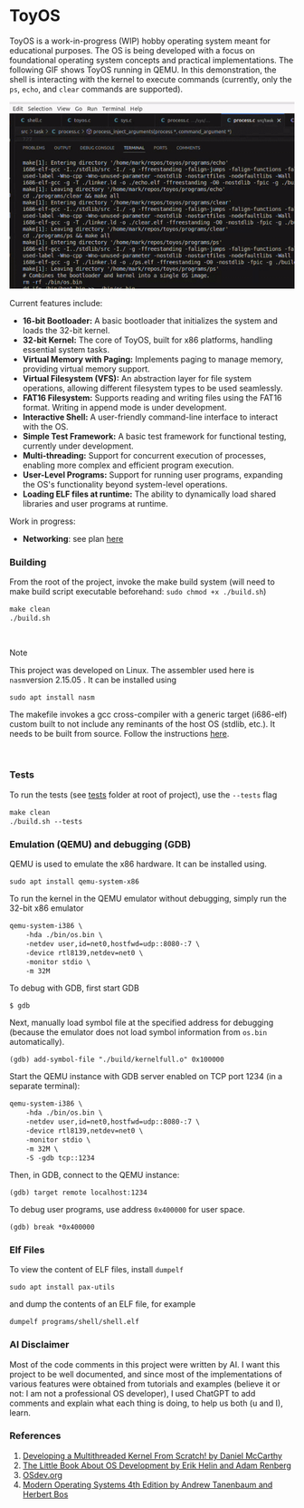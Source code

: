 # ToyOS

ToyOS is a work-in-progress (WIP) hobby operating system meant for educational purposes. The OS is being developed with a focus on foundational operating system concepts and practical implementations. The following GIF shows ToyOS running in QEMU. In this demonstration, the shell is interacting with the kernel to execute commands (currently, only the `ps`, `echo`, and `clear` commands are supported).

![alt-text][1]

Current features include:

- **16-bit Bootloader:** A basic bootloader that initializes the system and loads the 32-bit kernel.
- **32-bit Kernel:** The core of ToyOS, built for x86 platforms, handling essential system tasks.
- **Virtual Memory with Paging:** Implements paging to manage memory, providing virtual memory support.
- **Virtual Filesystem (VFS):** An abstraction layer for file system operations, allowing different filesystem types to be used seamlessly.
- **FAT16 Filesystem:** Supports reading and writing files using the FAT16 format. Writing in append mode is under development.
- **Interactive Shell:** A user-friendly command-line interface to interact with the OS.
- **Simple Test Framework:** A basic test framework for functional testing, currently under development.
- **Multi-threading:** Support for concurrent execution of processes, enabling more complex and efficient program execution.
- **User-Level Programs:** Support for running user programs, expanding the OS's functionality beyond system-level operations.
- **Loading ELF files at runtime:** The ability to dynamically load shared libraries and user programs at runtime.

Work in progress:

- **Networking**: see plan [here](./networking.md)

### Building

From the root of the project, invoke the make build system (will need to make build script executable beforehand: `sudo chmod +x ./build.sh`)

```shell
make clean
./build.sh
```

<br />

> [!NOTE]
> This project was developed on Linux. The assembler used here is `nasm`version 2.15.05 . It can be installed using

```shell
sudo apt install nasm
```

The makefile invokes a gcc cross-compiler with a generic target (i686-elf) custom built to not include any reminants of the host OS (stdlib, etc.). It needs to be built from source. Follow the instructions [here](https://osdev.org/GCC_Cross-Compiler).

<br />

### Tests

To run the tests (see [tests](https://github.com/markCwatson/toyos/tree/main/tests) folder at root of project), use the `--tests` flag

```shell
make clean
./build.sh --tests
```

### Emulation (QEMU) and debugging (GDB)

QEMU is used to emulate the x86 hardware. It can be installed using.

```shell
sudo apt install qemu-system-x86
```

To run the kernel in the QEMU emulator without debugging, simply run the 32-bit x86 emulator

```shell
qemu-system-i386 \
    -hda ./bin/os.bin \
    -netdev user,id=net0,hostfwd=udp::8080-:7 \
    -device rtl8139,netdev=net0 \
    -monitor stdio \
    -m 32M
```

To debug with GDB, first start GDB

```shell
$ gdb
```

Next, manually load symbol file at the specified address for debugging (because the emulator does not load symbol information from `os.bin` automatically).

```shell
(gdb) add-symbol-file "./build/kernelfull.o" 0x100000
```

Start the QEMU instance with GDB server enabled on TCP port 1234 (in a separate terminal):

```shell
qemu-system-i386 \
    -hda ./bin/os.bin \
    -netdev user,id=net0,hostfwd=udp::8080-:7 \
    -device rtl8139,netdev=net0 \
    -monitor stdio \
    -m 32M \
    -S -gdb tcp::1234
```

Then, in GDB, connect to the QEMU instance:

```shell
(gdb) target remote localhost:1234
```

To debug user programs, use address `0x400000` for user space.

```shell
(gdb) break *0x400000
```

### Elf Files

To view the content of ELF files, install `dumpelf`

```shell
sudo apt install pax-utils
```

and dump the contents of an ELF file, for example

```shell
dumpelf programs/shell/shell.elf
```

### AI Disclaimer

Most of the code comments in this project were written by AI. I want this project to be well documented, and since most of the implementations of various features were obtained from tutorials and examples (believe it or not: I am not a professional OS developer), I used ChatGPT to add comments and explain what each thing is doing, to help us both (u and I), learn.

### References

1. [Developing a Multithreaded Kernel From Scratch! by Daniel McCarthy](https://www.udemy.com/course/developing-a-multithreaded-kernel-from-scratch)
2. [The Little Book About OS Development by Erik Helin and Adam Renberg](https://littleosbook.github.io/)
3. [OSdev.org](https://wiki.osdev.org/Expanded_Main_Page)
4. [Modern Operating Systems 4th Edition by Andrew Tanenbaum and Herbert Bos](https://csc-knu.github.io/sys-prog/books/Andrew%20S.%20Tanenbaum%20-%20Modern%20Operating%20Systems.pdf)

[1]: gif/toyos-demo.gif 'ToyOS running in QEMU'
